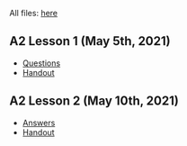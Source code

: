 All files: [here](/directory.html)

## A2 Lesson 1 (May 5th, 2021)

- [Questions](</files/Lesson1-Slides.pdf>)
- [Handout](</files/Lesson1-Handout.pdf>)

## A2 Lesson 2 (May 10th, 2021)

- [Answers](</files/Lesson 2-Answers.pdf>)
- [Handout](</files/Lesson2-Handout.pdf>)
